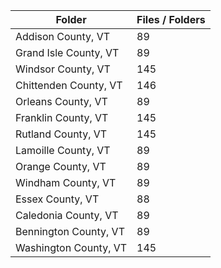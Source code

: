 | Folder                |   Files / Folders |
|-----------------------|-------------------|
| Addison County, VT    |                89 |
| Grand Isle County, VT |                89 |
| Windsor County, VT    |               145 |
| Chittenden County, VT |               146 |
| Orleans County, VT    |                89 |
| Franklin County, VT   |               145 |
| Rutland County, VT    |               145 |
| Lamoille County, VT   |                89 |
| Orange County, VT     |                89 |
| Windham County, VT    |                89 |
| Essex County, VT      |                88 |
| Caledonia County, VT  |                89 |
| Bennington County, VT |                89 |
| Washington County, VT |               145 |